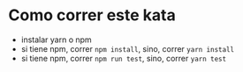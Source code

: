 # Como correr este kata

- instalar yarn o npm
- si tiene npm, correr `npm install`, sino, correr `yarn install`
- si tiene npm, correr `npm run test`, sino, correr `yarn test`
